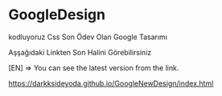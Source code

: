 # GoogleDesign
kodluyoruz Css Son Ödev Olan Google Tasarımı

Aşşağıdaki Linkten Son Halini Görebilirsiniz

[EN] => You can see the latest version from the link.

https://darkksideyoda.github.io/GoogleNewDesign/index.html
